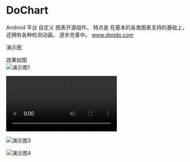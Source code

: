 # DoChart
Android 平台 自定义 图表开源组件。  特点是  在基本的各类图表支持的基础上，还拥有各种检测动画，  逐步完善中。
www.dqqdo.com

演示图

效果如图  
![演示图1](https://github.com/zmobs/DoChart/blob/master/image/1.gif) 

![演示图2](https://github.com/zmobs/DoChart/blob/master/image/2.webm) 

![演示图3](https://github.com/zmobs/DoChart/blob/master/image/3.png) 

![演示图4](https://github.com/zmobs/DoChart/blob/master/image/4.png) 
